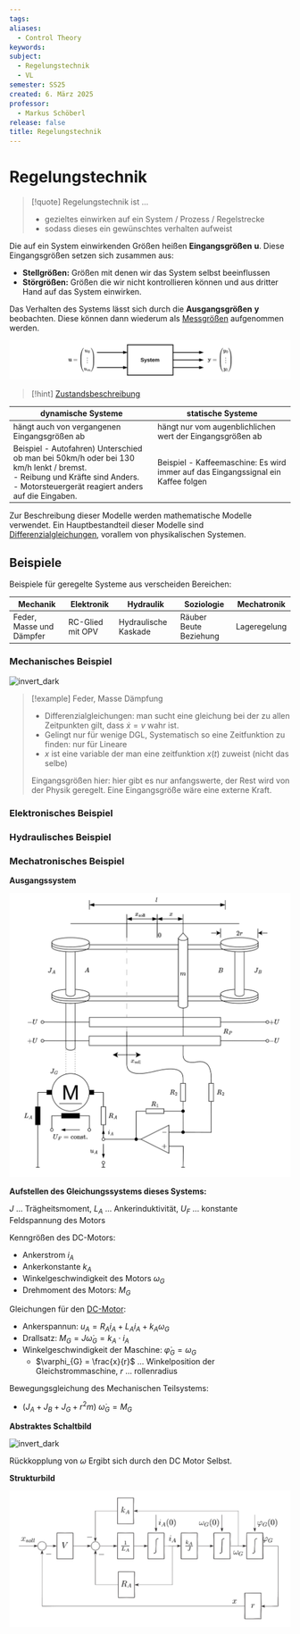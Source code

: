 ```yaml
---
tags: 
aliases:
  - Control Theory
keywords: 
subject:
  - Regelungstechnik
  - VL
semester: SS25
created: 6. März 2025
professor:
  - Markus Schöberl
release: false
title: Regelungstechnik
---
```

 

# Regelungstechnik

> [!quote] Regelungstechnik ist ...
> - gezieltes einwirken auf ein System / Prozess / Regelstrecke
> - sodass dieses ein gewünschtes verhalten aufweist

Die auf ein System einwirkenden Größen heißen **Eingangsgrößen** $\mathbf{u}$. Diese Eingangsgrößen setzen sich zusammen aus:
- **Stellgrößen:** Größen mit denen wir das System selbst beeinflussen
- **Störgrößen:** Größen die wir nicht kontrollieren können und aus dritter Hand auf das System einwirken.

Das Verhalten des Systems lässt sich durch die **Ausgangsgrößen** $\mathbf{y}$ beobachten. Diese können dann wiederum als [Messgrößen](../../../Messtechnik/Messtechnik.md) aufgenommen werden.

![invert_dark](assets/RegTSystem.png)

> [!hint] [Zustandsbeschreibung](Zustandsraum.md)

| dynamische Systeme                                                                                                                                                                   | statische Systeme                                                                 |
| ------------------------------------------------------------------------------------------------------------------------------------------------------------------------------------ | --------------------------------------------------------------------------------- |
| hängt auch von vergangenen Eingangsgrößen ab                                                                                                                                         | hängt nur vom augenblichlichen wert der Eingangsgrößen ab                         |
| Beispiel - Autofahren) Unterschied ob man bei 50km/h oder bei 130 km/h lenkt / bremst.<br>- Reibung und Kräfte sind Anders. <br>- Motorsteuergerät reagiert anders auf die Eingaben. | Beispiel - Kaffeemaschine: Es wird immer auf das Eingangssignal ein Kaffee folgen |

Zur Beschreibung dieser Modelle werden mathematische Modelle verwendet. Ein Hauptbestandteil dieser Modelle sind [Differenzialgleichungen](../../../Mathematik/Analysis/GDGL.md), vorallem von physikalischen Systemen.

## Beispiele

Beispiele für geregelte Systeme aus verscheiden Bereichen:

| Mechanik                 | Elektronik       | Hydraulik            | Soziologie             | Mechatronik  |
| ------------------------ | ---------------- | -------------------- | ---------------------- | ------------ |
| Feder, Masse und Dämpfer | RC-Glied mit OPV | Hydraulische Kaskade | Räuber Beute Beziehung | Lageregelung |

### Mechanisches Beispiel

![invert_dark](assets/Pasted%20image%2020250304090245.png)

> [!example] Feder, Masse Dämpfung
> 
> - Differenzialgleichungen: man sucht eine gleichung bei der zu allen Zeitpunkten gilt, dass $\dot{x}=v$ wahr ist.
> - Gelingt nur für wenige DGL, Systematisch so eine Zeitfunktion zu finden: nur für Lineare 
> - $x$ ist eine variable der man eine zeitfunktion $x(t)$ zuweist (nicht das selbe)
> 
> Eingangsgrößen hier: hier gibt es nur anfangswerte, der Rest wird von der Physik geregelt.
> Eine Eingangsgröße wäre eine externe Kraft.  

### Elektronisches Beispiel

### Hydraulisches Beispiel

### Mechatronisches Beispiel

**Ausgangssystem**

![invert_dark](assets/RegTMechkreis.png)

**Aufstellen des Gleichungssystems dieses Systems:**

$J$ ... Trägheitsmoment, $L_{A}$ ... Ankerinduktivität, $U_{F}$ ... konstante Feldspannung des Motors

Kenngrößen des DC-Motors:

- Ankerstrom $i_{A}$
- Ankerkonstante $k_{A}$
- Winkelgeschwindigkeit des Motors $\omega_{G}$
- Drehmoment des Motors: $M_{G}$

Gleichungen für den [DC-Motor](../Elektrotechnik/Maschinen/Gleichstrommaschine.md):

- Ankerspannun: $u_{A}=R_{A}i_{A}+ L_{A} \dot{i}_{A} +k_{A}\omega_{G}$
- Drallsatz: $M_{G}=J\dot{\omega}_{G}=k_{A}\cdot i_{A}$
- Winkelgeschwindigkeit der Maschine: $\dot{\varphi}_{G}=\omega_{G}$
    - $\varphi_{G} = \frac{x}{r}$ ... Winkelposition der Gleichstrommaschine, $r$ ... rollenradius


Bewegungsgleichung des Mechanischen Teilsystems:

-  $(J_{A}+J_{B}+J_{G}+r^{2}m)~\dot{\omega}_{G} = M_{G}$

**Abstraktes Schaltbild**

![invert_dark](assets/Pasted%20image%2020250307084301.png)

Rückkopplung von $\omega$ Ergibt sich durch den DC Motor Selbst. 

**Strukturbild**

![invert_dark](assets/Pasted%20image%2020250310231552.png)